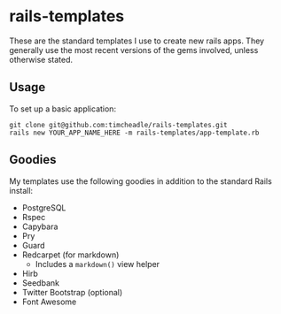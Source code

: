 # rails-templates

These are the standard templates I use to create new rails apps. They generally use the most recent versions of the gems involved, unless otherwise stated.

## Usage

To set up a basic application:

```
git clone git@github.com:timcheadle/rails-templates.git
rails new YOUR_APP_NAME_HERE -m rails-templates/app-template.rb
```

## Goodies

My templates use the following goodies in addition to the standard Rails install:

- PostgreSQL
- Rspec
- Capybara
- Pry
- Guard
- Redcarpet (for markdown)
    - Includes a `markdown()` view helper
- Hirb
- Seedbank
- Twitter Bootstrap (optional)
- Font Awesome
